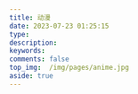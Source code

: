 ```yaml
---
title: 动漫
date: 2023-07-23 01:25:15
type:
description:
keywords:
comments: false
top_img:  /img/pages/anime.jpg
aside: true
---
```

